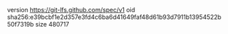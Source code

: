 version https://git-lfs.github.com/spec/v1
oid sha256:e39bcbf1e2d357e3fd4c6ba6d41649faf48d61b93d7911b13954522b50f7319b
size 480717
